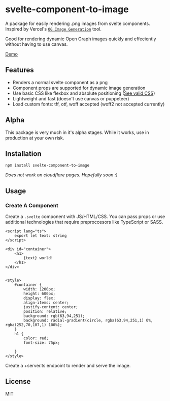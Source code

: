 # svelte-component-to-image

A package for easily rendering .png images from svelte components. Inspired by Vercel's
[`OG Image Generation`](https://vercel.com/docs/concepts/functions/edge-functions/og-image-generation) tool.

Good for rendering dynamic Open Graph images quickly and effeciently without having to use canvas.

[Demo](https://svelte-component-to-image.netlify.app/)

## Features

- Renders a normal svelte component as a png
- Component props are supported for dynamic image generation
- Use basic CSS like flexbox and absolute positioning ([See valid CSS](https://github.com/vercel/satori#css))
- Lightweight and fast (doesn't use canvas or puppeteer)
- Load custom fonts: tff, otf, woff accepted (woff2 not accepted currently)

## Alpha

This package is very much in it's alpha stages. While it works, use in production at your own risk.

## Installation

```
npm install svelte-component-to-image
```

*Does not work on cloudflare pages. Hopefully soon :)*

## Usage

### Create A Component

Create a `.svelte` component with JS/HTML/CSS. You can pass props or use additional technologies
that require preproccesors like TypeScript or SASS.

```
<script lang="ts">
    export let text: string
</script>

<div id="container">
    <h1>
        {text} world!
    </h1>
</div>


<style>
    #container {
        width: 1200px;
        height: 600px;
        display: flex;
        align-items: center;
        justify-content: center;
        position: relative;
        background: rgb(63,94,251);
        background: radial-gradient(circle, rgba(63,94,251,1) 0%, rgba(252,70,107,1) 100%);
    }
    h1 {
        color: red;
        font-size: 75px;
        
    }
</style>
```


Create a +server.ts endpoint to render and serve the image.


## License

MIT

